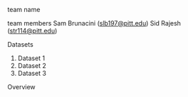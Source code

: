 team name

team members
Sam Brunacini (slb197@pitt.edu)
Sid Rajesh (str114@pitt.edu)

Datasets
1. Dataset 1
2. Dataset 2
3. Dataset 3


Overview
